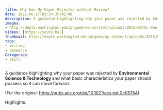 ```yaml
---
title: Why Was My Paper Rejected without Review?
date: 2021-06-17T09:54:35+02:00
description: A guidance highlighting why your paper was rejected by Environmental Science & Technology and what basic characteristics your paper should possess so it can move forward.
images:
- http://depts.washington.edu/prgweb/wp-content/uploads/2015/03/Screen-Shot-2015-03-17-at-9.16.26-AM.png
videos: [https://youtu.be/]
thumbnail: http://depts.washington.edu/prgweb/wp-content/uploads/2015/03/Screen-Shot-2015-03-17-at-9.16.26-AM.png
tags:
- writing
- research
Categories:
- skill
---
```


A guidance highlighting why your paper was rejected by **Environmental Science & Technology** and what basic characteristics your paper should possess so it can move forward.

(For the original: https://pubs.acs.org/doi/10.1021/acs.est.0c05784)

Highlights:
